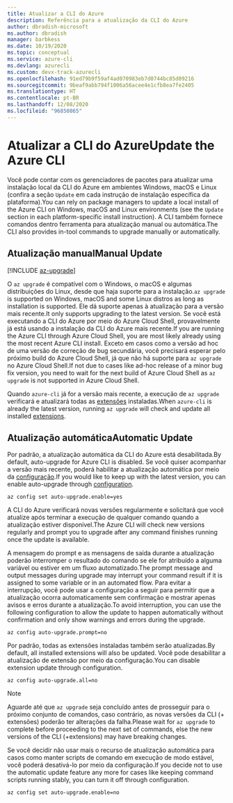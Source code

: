 ```yaml
---
title: Atualizar a CLI do Azure
description: Referência para a atualização da CLI do Azure
author: dbradish-microsoft
ms.author: dbradish
manager: barbkess
ms.date: 10/19/2020
ms.topic: conceptual
ms.service: azure-cli
ms.devlang: azurecli
ms.custom: devx-track-azurecli
ms.openlocfilehash: 91ed79b9f59af4ad070983eb7d0744bc85d09216
ms.sourcegitcommit: 9beaf9abb794f1006a56acee4e1cfb8ea7fe2405
ms.translationtype: HT
ms.contentlocale: pt-BR
ms.lasthandoff: 12/08/2020
ms.locfileid: "96850865"
---
```

# <a name="update-the-azure-cli"></a><span data-ttu-id="6a0c2-103">Atualizar a CLI do Azure</span><span class="sxs-lookup"><span data-stu-id="6a0c2-103">Update the Azure CLI</span></span>

<span data-ttu-id="6a0c2-104">Você pode contar com os gerenciadores de pacotes para atualizar uma instalação local da CLI do Azure em ambientes Windows, macOS e Linux (confira a seção `Update` em cada instrução de instalação específica da plataforma).</span><span class="sxs-lookup"><span data-stu-id="6a0c2-104">You can rely on package managers to update a local install of the Azure CLI on Windows, macOS and Linux environments (see the `Update` section in each platform-specific install instruction).</span></span> <span data-ttu-id="6a0c2-105">A CLI também fornece comandos dentro ferramenta para atualização manual ou automática.</span><span class="sxs-lookup"><span data-stu-id="6a0c2-105">The CLI also provides in-tool commands to upgrade manually or automatically.</span></span>

## <a name="manual-update"></a><span data-ttu-id="6a0c2-106">Atualização manual</span><span class="sxs-lookup"><span data-stu-id="6a0c2-106">Manual Update</span></span>
[!INCLUDE [az-upgrade](includes/az-upgrade.md)]

<span data-ttu-id="6a0c2-107">O `az upgrade` é compatível com o Windows, o macOS e algumas distribuições do Linux, desde que haja suporte para a instalação.</span><span class="sxs-lookup"><span data-stu-id="6a0c2-107">`az upgrade` is supported on Windows, macOS and some Linux distros as long as installation is supported.</span></span> <span data-ttu-id="6a0c2-108">Ele dá suporte apenas à atualização para a versão mais recente.</span><span class="sxs-lookup"><span data-stu-id="6a0c2-108">It only supports upgrading to the latest version.</span></span> <span data-ttu-id="6a0c2-109">Se você está executando a CLI do Azure por meio do Azure Cloud Shell, provavelmente já está usando a instalação da CLI do Azure mais recente.</span><span class="sxs-lookup"><span data-stu-id="6a0c2-109">If you are running the Azure CLI through Azure Cloud Shell, you are most likely already using the most recent Azure CLI install.</span></span> <span data-ttu-id="6a0c2-110">Exceto em casos como a versão ad hoc de uma versão de correção de bug secundária, você precisará esperar pelo próximo build do Azure Cloud Shell, já que não há suporte para `az upgrade` no Azure Cloud Shell.</span><span class="sxs-lookup"><span data-stu-id="6a0c2-110">If not due to cases like ad-hoc release of a minor bug fix version, you need to wait for the next build of Azure Cloud Shell as `az upgrade` is not supported in Azure Cloud Shell.</span></span>

<span data-ttu-id="6a0c2-111">Quando `azure-cli` já for a versão mais recente, a execução de `az upgrade` verificará e atualizará todas as [extensões](azure-cli-extensions-overview.md) instaladas.</span><span class="sxs-lookup"><span data-stu-id="6a0c2-111">When `azure-cli` is already the latest version, running `az upgrade` will check and update all installed [extensions](azure-cli-extensions-overview.md).</span></span>

## <a name="automatic-update"></a><span data-ttu-id="6a0c2-112">Atualização automática</span><span class="sxs-lookup"><span data-stu-id="6a0c2-112">Automatic Update</span></span>

<span data-ttu-id="6a0c2-113">Por padrão, a atualização automática da CLI do Azure está desabilitada.</span><span class="sxs-lookup"><span data-stu-id="6a0c2-113">By default, auto-upgrade for Azure CLI is disabled.</span></span> <span data-ttu-id="6a0c2-114">Se você quiser acompanhar a versão mais recente, poderá habilitar a atualização automática por meio da [configuração](/cli/azure/config).</span><span class="sxs-lookup"><span data-stu-id="6a0c2-114">If you would like to keep up with the latest version, you can enable auto-upgrade through [configuration](/cli/azure/config).</span></span>

```azurecli
az config set auto-upgrade.enable=yes
```

<span data-ttu-id="6a0c2-115">A CLI do Azure verificará novas versões regularmente e solicitará que você atualize após terminar a execução de qualquer comando quando a atualização estiver disponível.</span><span class="sxs-lookup"><span data-stu-id="6a0c2-115">The Azure CLI will check new versions regularly and prompt you to upgrade after any command finishes running once the update is available.</span></span>

<span data-ttu-id="6a0c2-116">A mensagem do prompt e as mensagens de saída durante a atualização poderão interromper o resultado do comando se ele for atribuído a alguma variável ou estiver em um fluxo automatizado.</span><span class="sxs-lookup"><span data-stu-id="6a0c2-116">The prompt message and output messages during upgrade may interrupt your command result if it is assigned to some variable or in an automated flow.</span></span> <span data-ttu-id="6a0c2-117">Para evitar a interrupção, você pode usar a configuração a seguir para permitir que a atualização ocorra automaticamente sem confirmação e mostrar apenas avisos e erros durante a atualização.</span><span class="sxs-lookup"><span data-stu-id="6a0c2-117">To avoid interruption, you can use the following configuration to allow the update to happen automatically without confirmation and only show warnings and errors during the upgrade.</span></span>

```azurecli
az config auto-upgrade.prompt=no
```

<span data-ttu-id="6a0c2-118">Por padrão, todas as extensões instaladas também serão atualizadas.</span><span class="sxs-lookup"><span data-stu-id="6a0c2-118">By default, all installed extensions will also be updated.</span></span> <span data-ttu-id="6a0c2-119">Você pode desabilitar a atualização de extensão por meio da configuração.</span><span class="sxs-lookup"><span data-stu-id="6a0c2-119">You can disable extension update through configuration.</span></span>

```azurecli
az config auto-upgrade.all=no
```

> [!NOTE]
> <span data-ttu-id="6a0c2-120">Aguarde até que `az upgrade` seja concluído antes de prosseguir para o próximo conjunto de comandos, caso contrário, as novas versões da CLI (+ extensões) poderão ter alterações da falha.</span><span class="sxs-lookup"><span data-stu-id="6a0c2-120">Please wait for `az upgrade` to complete before proceeding to the next set of commands, else the new versions of the CLI (+extensions) may have breaking changes.</span></span>

<span data-ttu-id="6a0c2-121">Se você decidir não usar mais o recurso de atualização automática para casos como manter scripts de comando em execução de modo estável, você poderá desativá-lo por meio da configuração.</span><span class="sxs-lookup"><span data-stu-id="6a0c2-121">If you decide not to use the automatic update feature any more for cases like keeping command scripts running stably, you can turn it off through configuration.</span></span>
```azurecli
az config set auto-upgrade.enable=no
```
